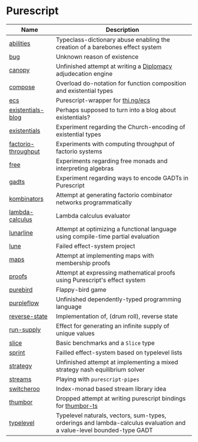 # Purescript

| Name                                          | Description                                                                                                          |
| --------------------------------------------- | -------------------------------------------------------------------------------------------------------------------- |
| [abilities](./abilities/)                     | Typeclass-dictionary abuse enabling the creation of a barebones effect system                                        |
| [bug](./bug/)                                 | Unknown reason of existence                                                                                          |
| [canopy](./canopy/)                           | Unfinished attempt at writing a [Diplomacy](<https://en.wikipedia.org/wiki/Diplomacy_(game)>) adjudecation engine    |
| [compose](./compose/)                         | Overload do-notation for function composition and existential types                                                  |
| [ecs](./ecs/)                                 | Purescript-wrapper for [thi.ng/ecs](thi.ng/ecs)                                                                      |
| [existentials-blog](./existentials-blog)      | Perhaps supposed to turn into a blog about existentials?                                                             |
| [existentials](./existentials)                | Experiment regarding the Church-encoding of existential types                                                        |
| [factorio-throughput](./factorio-throughput/) | Experiments with computing throughput of factorio systems                                                            |
| [free](./free/)                               | Experiments regarding free monads and interpreting algebras                                                          |
| [gadts](./gadts)                              | Experiment regarding ways to encode GADTs in Purescript                                                              |
| [kombinators](./kombinators)                  | Attempt at generating factorio combinator networks programmatically                                                  |
| [lambda-calculus](./lambda-calculus)          | Lambda calculus evaluator                                                                                            |
| [lunarline](./lunarline)                      | Attempt at optimizing a functional language using compile-time partial evaluation                                    |
| [lune](./lune)                                | Failed effect-system project                                                                                         |
| [maps](./maps)                                | Attempt at implementing maps with membership proofs                                                                  |
| [proofs](./proofs)                            | Attempt at expressing mathematical proofs using Purescript's effect system                                           |
| [purebird](./purebird)                        | Flappy-bird game                                                                                                     |
| [purpleflow](./purpleflow)                    | Unfinished dependently-typed programming language                                                                    |
| [reverse-state](./reverse-state)              | Implementation of, (drum roll), reverse state                                                                        |
| [run-supply](./run-supply)                    | Effect for generating an infinite supply of unique values                                                            |
| [slice](./slice)                              | Basic benchmarks and a `Slice` type                                                                                  |
| [sprint](./sprint)                            | Failled effect-system based on typelevel lists                                                                       |
| [strategy](./strategy)                        | Unfinished attempt at implementing a mixed strategy nash equilibrium solver                                          |
| [streams](./streams)                          | Playing with `purescript-pipes`                                                                                      |
| [switcheroo](./switcheroo)                    | Index-monad based stream library idea                                                                                |
| [thumbor](./thumbor)                          | Dropped attempt at writing purescript bindings for [thumbor-ts](https://github.com/Brettm12345/thumbor-ts)           |
| [typelevel](./typelevel)                      | Typelevel naturals, vectors, sum-types, orderings and lambda-calculus evaluation and a value-level bounded-type GADT |
